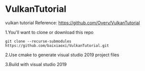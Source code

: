 # VulkanTutorial
vulkan tutorial
Reference: https://github.com/Overv/VulkanTutorial

1.You'll want to clone or download this repo
```
git clone --recurse-submodules https://github.com/baixiaoxi/VulkanTutorial.git
```

2.Use cmake to generate visual studio 2019 project files

3.Build with visual studio 2019
